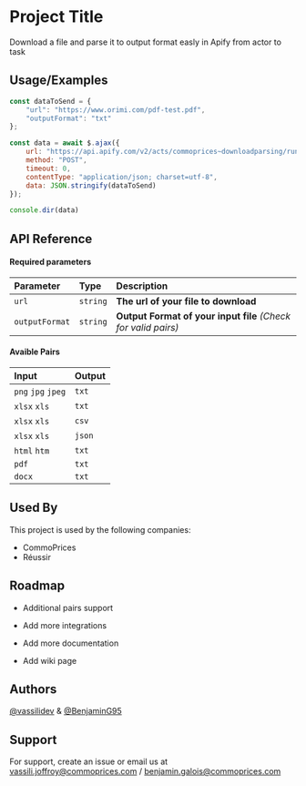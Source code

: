 # Project Title

Download a file and parse it to output format easly in Apify from actor to task

## Usage/Examples

```javascript
const dataToSend = {
    "url": "https://www.orimi.com/pdf-test.pdf",
    "outputFormat": "txt"
};

const data = await $.ajax({
    url: "https://api.apify.com/v2/acts/commoprices~downloadparsing/run-sync?token=<TOKEN>",
    method: "POST",
    timeout: 0,
    contentType: "application/json; charset=utf-8",
    data: JSON.stringify(dataToSend)
});

console.dir(data)
```

## API Reference

#### Required parameters

| Parameter | Type     | Description                |
| :-------- | :------- | :------------------------- |
| `url` | `string` | **The url of your file to download** |
| `outputFormat` | `string` | **Output Format of your input file** *(Check for valid pairs)* |

#### Avaible Pairs

| Input        | Output |
|:-------------|:-------|
| `png` `jpg` `jpeg` | `txt`  |
| `xlsx` `xls` | `txt`  |
| `xlsx` `xls` | `csv`  |
| `xlsx` `xls` | `json` |
| `html` `htm` | `txt`  |
| `pdf`        | `txt`  |
| `docx`       | `txt`  |

## Used By

This project is used by the following companies:

- CommoPrices
- Réussir

## Roadmap

- Additional pairs support

- Add more integrations

- Add more documentation

- Add wiki page

## Authors

[@vassilidev](https://github.com/vassilidev) & [@BenjaminG95](https://github.com/BenjaminG95)

## Support

For support, create an issue or email us at vassili.joffroy@commoprices.com / benjamin.galois@commoprices.com

